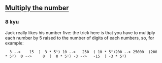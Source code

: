 <h2><a href=https://www.codewars.com/kata/5708f682c69b48047b000e07/train/javascript target="_blank">Multiply the number</a></h2><h3>8 kyu</h3><p>Jack really likes his number five: the trick here is that you have to multiply each number by 5 raised to the number of digits of each numbers, so, for example:</p><pre><code>  3 --&gt;    15  (  3 * 5¹) 10 --&gt;   250  ( 10 * 5²)200 --&gt; 25000  (200 * 5³)  0 --&gt;     0  (  0 * 5¹) -3 --&gt;   -15  ( -3 * 5¹)</code></pre>